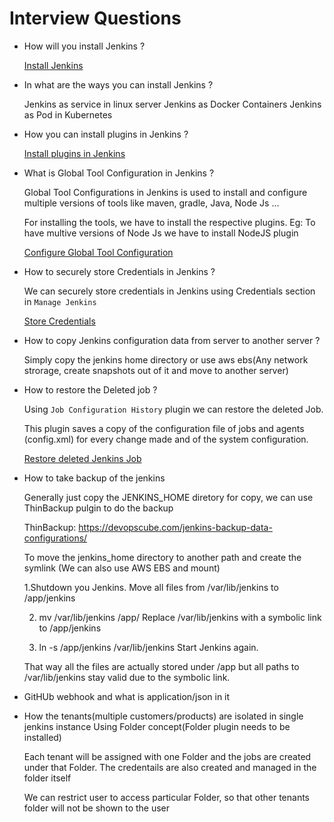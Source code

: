 # Interview Questions

* How will you install Jenkins ?

  [Install Jenkins](https://devopspilot.com/content/jenkins/tutorials/common/01-how-to-install-jenkins)

* In what are the ways you can install Jenkins ?

  Jenkins as service in linux server
  Jenkins as Docker Containers
  Jenkins as Pod in Kubernetes

* How you can install plugins in Jenkins ?

  [Install plugins in Jenkins](https://devopspilot.com/content/jenkins/tutorials/common/02-how-to-install-plugins)

* What is Global Tool Configuration in Jenkins ?

  Global Tool Configurations in Jenkins is used to install and configure multiple versions of tools like maven, gradle, Java, Node Js ... 
  
  For installing the tools, we have to install the respective plugins. Eg: To have multive versions of Node Js we have to install NodeJS plugin

  [Configure Global Tool Configuration](https://devopspilot.com/content/jenkins/tutorials/common/03-global-tool-configurations)

* How to securely store Credentials in Jenkins ?

  We can securely store credentials in Jenkins using Credentials section in `Manage Jenkins`
  
  [Store Credentials](https://devopspilot.com/content/jenkins/tutorials/common/04-how-to-store-credentials-in-jenkins)

* How to copy Jenkins configuration data from server to another server ?
  
  Simply copy the jenkins home directory or use aws ebs(Any network strorage, create snapshots out of it and move to another server)

* How to restore the Deleted job ?

  Using `Job Configuration History` plugin we can restore the deleted Job.

  This plugin saves a copy of the configuration file of jobs and agents (config.xml) for every change made and of the system configuration. 
  
  [Restore deleted Jenkins Job](https://devopspilot.com/content/jenkins/tutorials/common/how-to-restore-deleted-job)

* How to take backup of the jenkins

  Generally just copy the JENKINS_HOME diretory for copy, we can use ThinBackup pulgin to do the backup

  ThinBackup: https://devopscube.com/jenkins-backup-data-configurations/

  To move the jenkins_home directory to another path and create the symlink (We can also use AWS EBS and mount)

    1.Shutdown you Jenkins.
    Move all files from /var/lib/jenkins to /app/jenkins

    2. mv /var/lib/jenkins /app/
    Replace /var/lib/jenkins with a symbolic link to /app/jenkins

    3. ln -s /app/jenkins /var/lib/jenkins
    Start Jenkins again.

    That way all the files are actually stored under /app but all paths to /var/lib/jenkins stay valid due to the symbolic link.

* GitHUb webhook and what is application/json in it
  
* How the tenants(multiple customers/products) are isolated in single jenkins instance
  Using Folder concept(Folder plugin needs to be installed)

  Each tenant will be assigned with one Folder and the jobs are created under that Folder. The credentails are also created and managed in the folder itself

  We can restrict user to access particular Folder, so that other tenants folder will not be shown to the user
